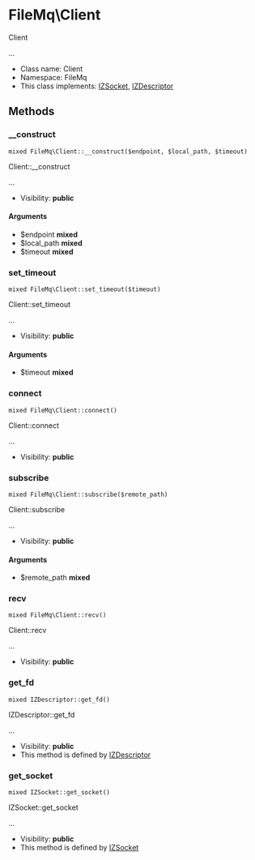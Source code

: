 FileMq\Client
===============

Client

...


* Class name: Client
* Namespace: FileMq
* This class implements: [IZSocket](IZSocket.md), [IZDescriptor](IZDescriptor.md)






Methods
-------


### __construct

    mixed FileMq\Client::__construct($endpoint, $local_path, $timeout)

Client::__construct

...

* Visibility: **public**


#### Arguments
* $endpoint **mixed**
* $local_path **mixed**
* $timeout **mixed**



### set_timeout

    mixed FileMq\Client::set_timeout($timeout)

Client::set_timeout

...

* Visibility: **public**


#### Arguments
* $timeout **mixed**



### connect

    mixed FileMq\Client::connect()

Client::connect

...

* Visibility: **public**




### subscribe

    mixed FileMq\Client::subscribe($remote_path)

Client::subscribe

...

* Visibility: **public**


#### Arguments
* $remote_path **mixed**



### recv

    mixed FileMq\Client::recv()

Client::recv

...

* Visibility: **public**




### get_fd

    mixed IZDescriptor::get_fd()

IZDescriptor::get_fd

...

* Visibility: **public**
* This method is defined by [IZDescriptor](IZDescriptor.md)




### get_socket

    mixed IZSocket::get_socket()

IZSocket::get_socket

...

* Visibility: **public**
* This method is defined by [IZSocket](IZSocket.md)



